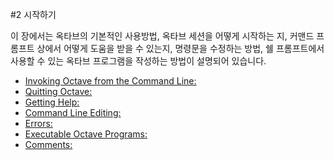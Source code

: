 #2 시작하기

 이 장에서는 옥타브의 기본적인 사용방법, 옥타브 세션을 어떻게 시작하는 지, 커맨드 프롬프트 상에서 어떻게 도움을 받을 수 있는지, 명령문을 수정하는 방법, 쉘 프롬프트에서 사용할 수 있는 옥타브 프로그램을 작성하는 방법이 설명되어 있습니다.

 * [Invoking Octave from the Command Line:](Invoking_Octave_from_the_Command_Line.md)
 * [Quitting Octave:](Quitting_Octave.md)
 * [Getting Help:](Getting_Help.md)
 * [Command Line Editing:](Command_Line_Editing.md)
 * [Errors:](Errors.md)
 * [Executable Octave Programs:](Executable_Octave_Programs.md)
 * [Comments:](Comments.md)
